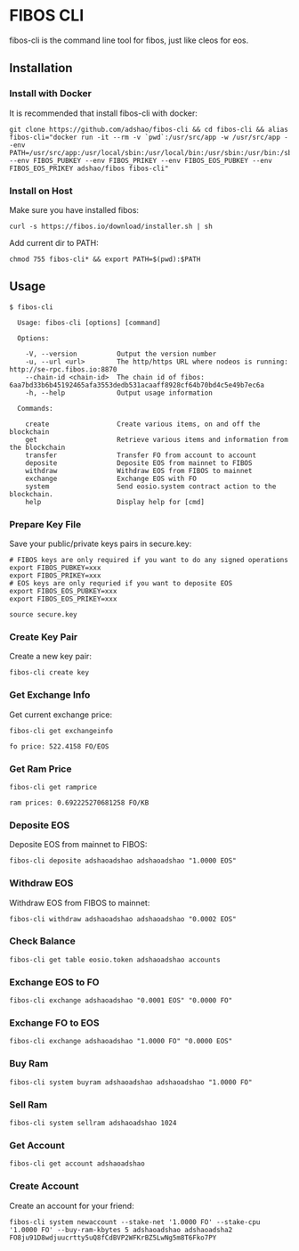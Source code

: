 # FIBOS CLI

fibos-cli is the command line tool for fibos, just like cleos for eos.

## Installation

### Install with Docker

It is recommended that install fibos-cli with docker:
```shell
git clone https://github.com/adshao/fibos-cli && cd fibos-cli && alias fibos-cli="docker run -it --rm -v `pwd`:/usr/src/app -w /usr/src/app --env PATH=/usr/src/app:/usr/local/sbin:/usr/local/bin:/usr/sbin:/usr/bin:/sbin:/bin --env FIBOS_PUBKEY --env FIBOS_PRIKEY --env FIBOS_EOS_PUBKEY --env FIBOS_EOS_PRIKEY adshao/fibos fibos-cli"
```

### Install on Host

Make sure you have installed fibos:
```shell
curl -s https://fibos.io/download/installer.sh | sh
```

Add current dir to PATH:
```shell
chmod 755 fibos-cli* && export PATH=$(pwd):$PATH
```

## Usage

```shell
$ fibos-cli

  Usage: fibos-cli [options] [command]

  Options:

    -V, --version          Output the version number
    -u, --url <url>        The http/https URL where nodeos is running: http://se-rpc.fibos.io:8870
    --chain-id <chain-id>  The chain id of fibos: 6aa7bd33b6b45192465afa3553dedb531acaaff8928cf64b70bd4c5e49b7ec6a
    -h, --help             Output usage information

  Commands:

    create                 Create various items, on and off the blockchain
    get                    Retrieve various items and information from the blockchain
    transfer               Transfer FO from account to account
    deposite               Deposite EOS from mainnet to FIBOS
    withdraw               Withdraw EOS from FIBOS to mainnet
    exchange               Exchange EOS with FO
    system                 Send eosio.system contract action to the blockchain.
    help                   Display help for [cmd]
```

### Prepare Key File

Save your public/private keys pairs in secure.key:
```shell
# FIBOS keys are only required if you want to do any signed operations
export FIBOS_PUBKEY=xxx
export FIBOS_PRIKEY=xxx
# EOS keys are only requried if you want to deposite EOS
export FIBOS_EOS_PUBKEY=xxx
export FIBOS_EOS_PRIKEY=xxx
```
```shell
source secure.key
```

### Create Key Pair

Create a new key pair:
```shell
fibos-cli create key
```

### Get Exchange Info

Get current exchange price:
```shell
fibos-cli get exchangeinfo

fo price: 522.4158 FO/EOS
```

### Get Ram Price

```shell
fibos-cli get ramprice

ram prices: 0.692225270681258 FO/KB
```

### Deposite EOS

Deposite EOS from mainnet to FIBOS:
```shell
fibos-cli deposite adshaoadshao adshaoadshao "1.0000 EOS"
```

### Withdraw EOS

Withdraw EOS from FIBOS to mainnet:
```shell
fibos-cli withdraw adshaoadshao adshaoadshao "0.0002 EOS"
```

### Check Balance

```shell
fibos-cli get table eosio.token adshaoadshao accounts
```

### Exchange EOS to FO

```shell
fibos-cli exchange adshaoadshao "0.0001 EOS" "0.0000 FO"
```

### Exchange FO to EOS

```shell
fibos-cli exchange adshaoadshao "1.0000 FO" "0.0000 EOS"
```

### Buy Ram

```shell
fibos-cli system buyram adshaoadshao adshaoadshao "1.0000 FO"
```

### Sell Ram

```shell
fibos-cli system sellram adshaoadshao 1024
```

### Get Account

```shell
fibos-cli get account adshaoadshao
```

### Create Account

Create an account for your friend:
```shell
fibos-cli system newaccount --stake-net '1.0000 FO' --stake-cpu '1.0000 FO' --buy-ram-kbytes 5 adshaoadshao adshaoadsha2 FO8ju91D8wdjuucrtty5uQ8fCdBVP2WFKrBZ5LwNg5m8T6Fko7PY
```
